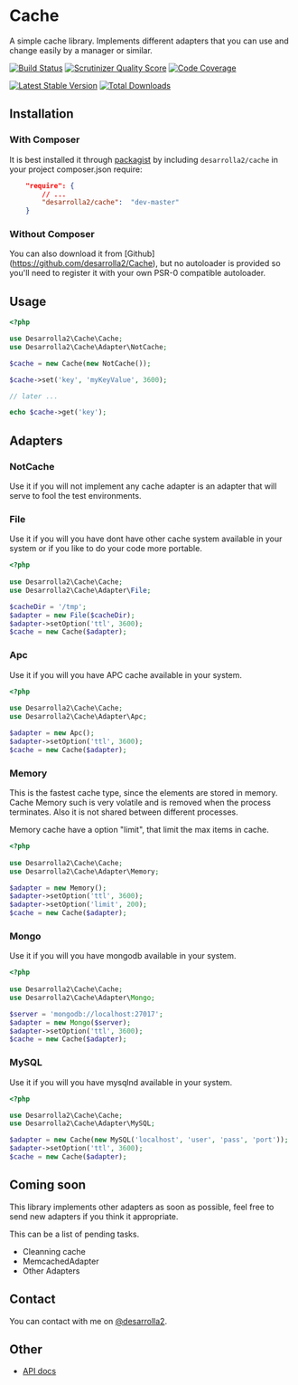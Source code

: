# Cache

A simple cache library. Implements different adapters that you can use and change 
easily by a manager or similar.

[![Build Status](https://secure.travis-ci.org/desarrolla2/Cache.png)](http://travis-ci.org/desarrolla2/Cache) [![Scrutinizer Quality Score](https://scrutinizer-ci.com/g/desarrolla2/Cache/badges/quality-score.png?s=940939c8d0bf2056188455594f4332a002a968c2)](https://scrutinizer-ci.com/g/desarrolla2/Cache/) [![Code Coverage](https://scrutinizer-ci.com/g/desarrolla2/Cache/badges/coverage.png?s=16037142f461dcfdfd6ad57561e231881252197b)](https://scrutinizer-ci.com/g/desarrolla2/Cache/)

[![Latest Stable Version](https://poser.pugx.org/desarrolla2/cache/v/stable.png)](https://packagist.org/packages/desarrolla2/cache) [![Total Downloads](https://poser.pugx.org/desarrolla2/cache/downloads.png)](https://packagist.org/packages/desarrolla2/cache)



## Installation

### With Composer

It is best installed it through [packagist](http://packagist.org/packages/desarrolla2/cache) 
by including
`desarrolla2/cache` in your project composer.json require:

``` json
    "require": {
        // ...
        "desarrolla2/cache":  "dev-master"
    }
```

### Without Composer

You can also download it from [Github] (https://github.com/desarrolla2/Cache), 
but no autoloader is provided so you'll need to register it with your own PSR-0 
compatible autoloader.

## Usage


``` php
<?php

use Desarrolla2\Cache\Cache;
use Desarrolla2\Cache\Adapter\NotCache;

$cache = new Cache(new NotCache());

$cache->set('key', 'myKeyValue', 3600);

// later ...

echo $cache->get('key');

```

## Adapters

### NotCache

Use it if you will not implement any cache adapter is an adapter that will serve 
to fool the test environments.

### File

Use it if you will you have dont have other cache system available in your system
or if you like to do your code more portable.

``` php
<?php
    
use Desarrolla2\Cache\Cache;
use Desarrolla2\Cache\Adapter\File;

$cacheDir = '/tmp';
$adapter = new File($cacheDir);
$adapter->setOption('ttl', 3600);
$cache = new Cache($adapter);

```

### Apc

Use it if you will you have APC cache available in your system.

``` php
<?php
    
use Desarrolla2\Cache\Cache;
use Desarrolla2\Cache\Adapter\Apc;

$adapter = new Apc();
$adapter->setOption('ttl', 3600);
$cache = new Cache($adapter);

```

### Memory

This is the fastest cache type, since the elements are stored in memory. 
Cache Memory such is very volatile and is removed when the process terminates.
Also it is not shared between different processes.

Memory cache have a option "limit", that limit the max items in cache.

``` php
<?php
    
use Desarrolla2\Cache\Cache;
use Desarrolla2\Cache\Adapter\Memory;

$adapter = new Memory();
$adapter->setOption('ttl', 3600);
$adapter->setOption('limit', 200);
$cache = new Cache($adapter);

```

### Mongo

Use it if you will you have mongodb available in your system.

``` php
<?php
    
use Desarrolla2\Cache\Cache;
use Desarrolla2\Cache\Adapter\Mongo;

$server = 'mongodb://localhost:27017';
$adapter = new Mongo($server);
$adapter->setOption('ttl', 3600);
$cache = new Cache($adapter);

```

### MySQL

Use it if you will you have mysqlnd available in your system.

``` php
<?php

use Desarrolla2\Cache\Cache;
use Desarrolla2\Cache\Adapter\MySQL;

$adapter = new Cache(new MySQL('localhost', 'user', 'pass', 'port'));
$adapter->setOption('ttl', 3600);
$cache = new Cache($adapter);

```



## Coming soon

This library implements other adapters as soon as possible, feel free to send 
new adapters if you think it appropriate.

This can be a list of pending tasks.

* Cleanning cache
* MemcachedAdapter
* Other Adapters

## Contact

You can contact with me on [@desarrolla2](https://twitter.com/desarrolla2).

## Other

* [API docs](http://cache.desarrolla2.com/api/namespaces/Desarrolla2.Cache.html)
